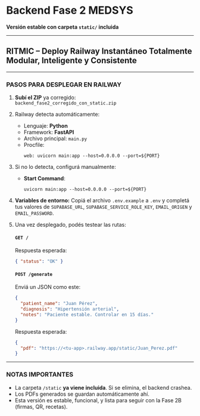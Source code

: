 # Backend Fase 2 MEDSYS  
**Versión estable con carpeta `static/` incluida**

---

## RITMIC – Deploy Railway Instantáneo Totalmente Modular, Inteligente y Consistente

---

### PASOS PARA DESPLEGAR EN RAILWAY

1. **Subí el ZIP** ya corregido:  
   `backend_fase2_corregido_con_static.zip`

2. Railway detecta automáticamente:
   - Lenguaje: **Python**
   - Framework: **FastAPI**
   - Archivo principal: `main.py`
   - Procfile:  
     ```
     web: uvicorn main:app --host=0.0.0.0 --port=${PORT}
     ```

3. Si no lo detecta, configurá manualmente:
   - **Start Command**:
     ```
     uvicorn main:app --host=0.0.0.0 --port=${PORT}
     ```

4. **Variables de entorno:**
   Copiá el archivo `.env.example` a `.env` y completá tus valores de
   `SUPABASE_URL`, `SUPABASE_SERVICE_ROLE_KEY`, `EMAIL_ORIGEN` y
   `EMAIL_PASSWORD`.
5. Una vez desplegado, podés testear las rutas:

   #### `GET /`
   Respuesta esperada:
   ```json
   { "status": "OK" }
   ```

   #### `POST /generate`
   Enviá un JSON como este:
   ```json
   {
     "patient_name": "Juan Pérez",
     "diagnosis": "Hipertensión arterial",
     "notes": "Paciente estable. Controlar en 15 días."
   }
   ```
   Respuesta esperada:
   ```json
   {
     "pdf": "https://<tu-app>.railway.app/static/Juan_Perez.pdf"
   }
   ```

---

### NOTAS IMPORTANTES

- La carpeta `/static` **ya viene incluida**. Si se elimina, el backend crashea.
- Los PDFs generados se guardan automáticamente ahí.
- Esta versión es estable, funcional, y lista para seguir con la Fase 2B (firmas, QR, recetas).
